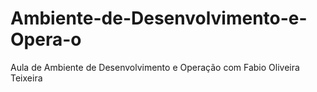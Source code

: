 # Ambiente-de-Desenvolvimento-e-Opera-o
Aula de Ambiente de Desenvolvimento e Operação com Fabio Oliveira Teixeira
